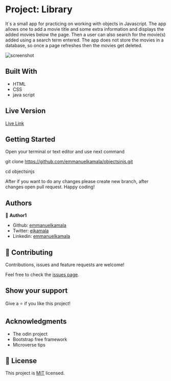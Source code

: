 # Project: Library

 It`s a small app for practicing on working with objects in Javascript. The app allows one to add a movie title and some extra information and displays the added movies below the page. Then a user can also search for the movie(s) added using a search term entered. The app does not store the movies in a database, so once a page refreshes then the movies get deleted.

![screenshot](./images/objects.png)


## Built With

- HTML
- CSS
- java script

## Live Version

[Live Link](https://emmanuelkamala.github.io/objectsinjs/)


## Getting Started

Open your terminal or text editor and use next command

  git clone https://github.com/emmanuelkamala/objectsinjs.git

  cd objectsinjs

After if you want to do any changes please create new branch, after changes open pull request.
Happy coding! 



## Authors

👤 **Author1**

- Github: [emmanuelkamala](https://github.com/emmanuelkamala)
- Twitter: [ejkamala](https://twitter.com/ejkamala)
- Linkedin: [emmanuelkamala](https://linkedin.com/in/emmanuelkamala)

## 🤝 Contributing

Contributions, issues and feature requests are welcome!

Feel free to check the [issues page](issues/).

## Show your support

Give a ⭐️ if you like this project!

## Acknowledgments

- The odin project
- Bootstrap free framework
- Microverse tips

## 📝 License

This project is [MIT](lic.url) licensed.